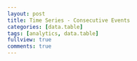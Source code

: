 ```yaml
---
layout: post
title: Time Series - Consecutive Events
categories: [data.table]
tags: [analytics, data.table]
fullview: true
comments: true
---
```

